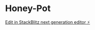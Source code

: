 # Honey-Pot

[Edit in StackBlitz next generation editor ⚡️](https://stackblitz.com/~/github.com/Sharingan001/Honey-Pot)
